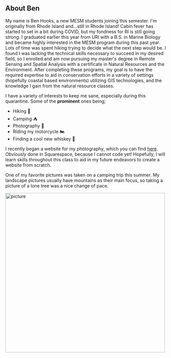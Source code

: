 ## **About Ben**


My name is Ben Hooks, a new MESM students joining this semester. I'm originally from Rhode Island and...still in Rhode Island! Cabin fever has started to set in a bit during COVID, but my fondness for RI is still going strong. I graduated earlier this year from URI with a B.S. in Marine Biology and became highly interested in the MESM program during this past year. Lots of time was spent hiking trying to decide what the next step would be. I found I was lacking the technical skills necessary to succeed in my desired field, so I enrolled and am now pursuing my master's degree in Remote Sensing and Spatial Analysis with a certificate in Natural Resources and the Environment. After completing these programs, my goal is to have the required expertise to aid in conservation efforts in a variety of settings (hopefully coastal based environments) utilizing GIS technologies, and the knowledge I gain from the natural resource classes. 

I have a variety of interests to keep me sane, especially during this quarantine. Some of the **prominent** ones being;
* Hiking :hiking_boot:
* Camping :tent:
* Photography :camera_flash:
* Riding my motorcycle :motorcycle:
* Finding a cool new whiskey :tumbler_glass:

I recently began a website for my photography, which you can find [here](http://benhooks.com). *Obviously* done in Squarespace, because I cannot code yet! Hopefully, I will learn skills throughout this class to aid in my future endeavors to create a website from scratch. 

One of my favorite pictures was taken on a camping trip this summer. My landscape pictures usually have mountains as their main focus, so taking a picture of a lone tree was a nice change of pace. 

<img src="https://images.squarespace-cdn.com/content/v1/5d4af1f47cd3580001de5026/1600106091185-0AF3KGLZSU7RYH4BI7ZB/ke17ZwdGBToddI8pDm48kKzPQen6ahAR1atqWnmVbet7gQa3H78H3Y0txjaiv_0fDoOvxcdMmMKkDsyUqMSsMWxHk725yiiHCCLfrh8O1z4YTzHvnKhyp6Da-NYroOW3ZGjoBKy3azqku80C789l0qN_-Z3B7EvygvPOPmeOryU11t8zNNKxiv8v99BaR_mgQgZdUT9qvRNl09I7VVe8rg/image-asset.jpeg?format=1500w" alt="picture" width="500"/>


